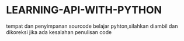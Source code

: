# LEARNING-API-WITH-PYTHON
tempat dan penyimpanan sourcode belajar pyhton,silahkan diambil dan dikoreksi jika ada kesalahan penulisan code
